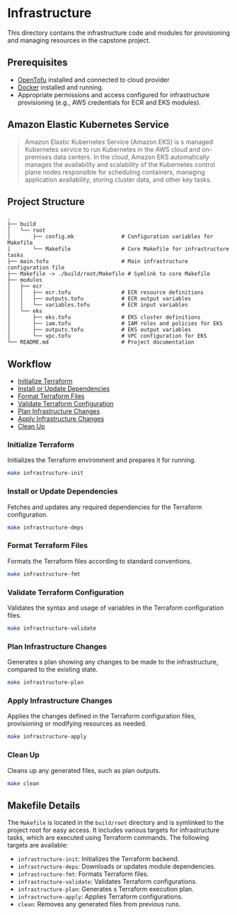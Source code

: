 # Infrastructure

This directory contains the infrastructure code and modules for provisioning and managing resources in the capstone
project.

## Prerequisites

- [OpenTofu](https://opentofu.org/docs/intro/install/) installed and connected to cloud provider
- [Docker](https://www.docker.com/get-started) installed and running.
- Appropriate permissions and access configured for infrastructure provisioning (e.g., AWS credentials for ECR and EKS
  modules).

## Amazon Elastic Kubernetes Service

> Amazon Elastic Kubernetes Service (Amazon EKS) is s managed Kubernetes service to run Kubernetes in the AWS cloud and
> on-premises data centers. In the cloud, Amazon EKS automatically manages the availability and scalability of the
> Kubernetes control plane nodes responsible for scheduling containers, managing application availability, storing
> cluster data, and other key tasks.

## Project Structure

```plaintext
.
├── build
│   └── root
│       ├── config.mk               # Configuration variables for Makefile
│       └── Makefile                # Core Makefile for infrastructure tasks
├── main.tofu                       # Main infrastructure configuration file
├── Makefile -> ./build/root/Makefile # Symlink to core Makefile
├── modules
│   ├── ecr
│   │   ├── ecr.tofu                # ECR resource definitions
│   │   ├── outputs.tofu            # ECR output variables
│   │   └── variables.tofu          # ECR input variables
│   └── eks
│       ├── eks.tofu                # EKS cluster definitions
│       ├── iam.tofu                # IAM roles and policies for EKS
│       ├── outputs.tofu            # EKS output variables
│       └── vpc.tofu                # VPC configuration for EKS
└── README.md                       # Project documentation
```

## Workflow

- [Initialize Terraform](#initialize-terraform)
- [Install or Update Dependencies](#install-or-update-dependencies)
- [Format Terraform Files](#format-terraform-files)
- [Validate Terraform Configuration](#validate-terraform-configuration)
- [Plan Infrastructure Changes](#plan-infrastructure-changes)
- [Apply Infrastructure Changes](#apply-infrastructure-changes)
- [Clean Up](#clean-up)

### Initialize Terraform

Initializes the Terraform environment and prepares it for running.

```bash
make infrastructure-init
```

### Install or Update Dependencies

Fetches and updates any required dependencies for the Terraform configuration.

```bash
make infrastructure-deps
```

### Format Terraform Files

Formats the Terraform files according to standard conventions.

```bash
make infrastructure-fmt
```

### Validate Terraform Configuration

Validates the syntax and usage of variables in the Terraform configuration files.

```bash
make infrastructure-validate
```

### Plan Infrastructure Changes

Generates s plan showing any changes to be made to the infrastructure, compared to the existing state.

```bash
make infrastructure-plan
```

### Apply Infrastructure Changes

Applies the changes defined in the Terraform configuration files, provisioning or modifying resources as needed.

```bash
make infrastructure-apply
```

### Clean Up

Cleans up any generated files, such as plan outputs.

```bash
make clean
```

## Makefile Details

The `Makefile` is located in the `build/root` directory and is symlinked to the project root for easy access. It
includes various targets for infrastructure tasks, which are executed using Terraform commands. The following targets
are available:

- `infrastructure-init`: Initializes the Terraform backend.
- `infrastructure-deps`: Downloads or updates module dependencies.
- `infrastructure-fmt`: Formats Terraform files.
- `infrastructure-validate`: Validates Terraform configurations.
- `infrastructure-plan`: Generates s Terraform execution plan.
- `infrastructure-apply`: Applies Terraform configurations.
- `clean`: Removes any generated files from previous runs.

